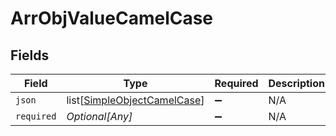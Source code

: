 # ArrObjValueCamelCase


## Fields

| Field                                                                       | Type                                                                        | Required                                                                    | Description                                                                 |
| --------------------------------------------------------------------------- | --------------------------------------------------------------------------- | --------------------------------------------------------------------------- | --------------------------------------------------------------------------- |
| `json`                                                                      | list[[SimpleObjectCamelCase](../../models/shared/simpleobjectcamelcase.md)] | :heavy_minus_sign:                                                          | N/A                                                                         |
| `required`                                                                  | *Optional[Any]*                                                             | :heavy_minus_sign:                                                          | N/A                                                                         |